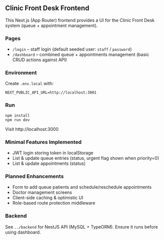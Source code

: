 ## Clinic Front Desk Frontend

This Next.js (App Router) frontend provides a UI for the Clinic Front Desk system (queue + appointment management).

### Pages
* `/login` – staff login (default seeded user: `staff` / `password`)
* `/dashboard` – combined queue + appointments management (basic CRUD actions against API)

### Environment
Create `.env.local` with:
```
NEXT_PUBLIC_API_URL=http://localhost:3001
```

### Run
```
npm install
npm run dev
```
Visit http://localhost:3000

### Minimal Features Implemented
* JWT login storing token in localStorage
* List & update queue entries (status, urgent flag shown when priority=0)
* List & update appointments (status)

### Planned Enhancements
* Form to add queue patients and schedule/reschedule appointments
* Doctor management screens
* Client-side caching & optimistic UI
* Role-based route protection middleware

### Backend
See `../backend` for NestJS API (MySQL + TypeORM). Ensure it runs before using dashboard.
